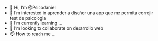 - 👋 Hi, I’m @Psicodaniel
- 👀 I’m interested in  aprender a  diseñer una app que me permita  correjir test  de psicologia
- 🌱 I’m currently learning ...
- 💞️ I’m looking to collaborate on  desarrollo web
- 📫 How to reach me ...

<!---
Psicodaniel/Psicodaniel is a ✨ special ✨ repository because its `README.md` (this file) appears on your GitHub profile.
You can click the Preview link to take a look at your changes.
--->
